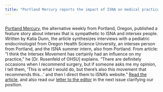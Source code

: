 ```yaml
---
title: "Portland Mercury reports the impact of ISNA on medical practice"
---
```


<br>[Portland Mercury][1], the alternative weekly from Portland, Oregon, published a feature story about intersex that is sympathetic to <span class="caps">ISNA</span> and intersex people. Written by Katia Dunn, the article synthesizes interviews with a pediatric endocrinologist from Oregon Health Science University, an intersex person from Portland, and the <span class="caps">ISNA</span> summer intern, also from Portland. From article: &#8220;I think the Intersex Movement has certainly had an influence on my practice,&#8221; he [Dr. Rosenfeld of <span class="caps">OHSU</span>] explains. &#8220;There are definitely occasions when I recommend surgery, but if someone asks me my opinion, I tell them, &#8216;This is what I would do, but there&#8217;s also this movement that recommends this&#8230;&#8217; and then I direct them to <span class="caps">ISNA</span>&#8217;s website.&#8221; [Read the article][2], and also read our [letter to the editor][3] in the next issue clarifying our position.<br><br>

 [1]: http://www.portlandmercury.com/
 [2]: http://www.portlandmercury.com/2001-08-23/feature.html
 [3]: http://www.portlandmercury.com/2001-08-30/letters.html